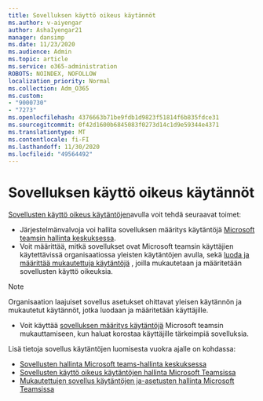 ```yaml
---
title: Sovelluksen käyttö oikeus käytännöt
ms.author: v-aiyengar
author: AshaIyengar21
manager: dansimp
ms.date: 11/23/2020
ms.audience: Admin
ms.topic: article
ms.service: o365-administration
ROBOTS: NOINDEX, NOFOLLOW
localization_priority: Normal
ms.collection: Adm_O365
ms.custom:
- "9000730"
- "7273"
ms.openlocfilehash: 4376663b71be9fdb1d9823f51814f6b835fdce31
ms.sourcegitcommit: 0f42d1600b6845083f0273d14c1d9e59344e4371
ms.translationtype: MT
ms.contentlocale: fi-FI
ms.lasthandoff: 11/30/2020
ms.locfileid: "49564492"
---
```

# <a name="app-permission-policies"></a>Sovelluksen käyttö oikeus käytännöt

[Sovellusten käyttö oikeus käytäntöjen](https://docs.microsoft.com/microsoftteams/teams-app-permission-policies)avulla voit tehdä seuraavat toimet:
- Järjestelmänvalvoja voi hallita sovelluksen määritys käytäntöjä [Microsoft teamsin hallinta keskuksessa](https://admin.teams.microsoft.com/policies/app-permission).
- Voit määrittää, mitkä sovellukset ovat Microsoft teamsin käyttäjien käytettävissä organisaatiossa yleisten käytäntöjen avulla, sekä [luoda ja määrittää mukautettuja käytäntöjä](https://docs.microsoft.com/microsoftteams/teams-app-permission-policies#create-a-custom-app-permission-policy) , joilla mukautetaan ja määritetään sovellusten käyttö oikeuksia. 
> [!NOTE]
> Organisaation laajuiset sovellus asetukset ohittavat yleisen käytännön ja mukautetut käytännöt, jotka luodaan ja määritetään käyttäjille.
- Voit käyttää [sovelluksen määritys käytäntöjä](https://docs.microsoft.com/microsoftteams/teams-app-setup-policies) Microsoft teamsin mukauttamiseen, kun haluat korostaa käyttäjille tärkeimpiä sovelluksia. 


Lisä tietoja sovellus käytäntöjen luomisesta vuokra ajalle on kohdassa:
- [Sovellusten hallinta Microsoft teams-hallinta keskuksessa](https://docs.microsoft.com/MicrosoftTeams/manage-apps)
- [Sovellusten käyttö oikeus käytäntöjen hallinta Microsoft Teamsissa](https://docs.microsoft.com/microsoftteams/teams-app-permission-policies)
- [Mukautettujen sovellus käytäntöjen ja-asetusten hallinta Microsoft Teamsissa](https://docs.microsoft.com/MicrosoftTeams/teams-custom-app-policies-and-settings)
